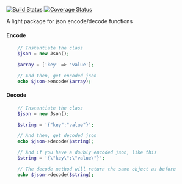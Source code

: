 [![Build Status](https://travis-ci.org/otaavioo/json.svg?branch=master)](https://travis-ci.org/otaavioo/json)
[![Coverage Status](https://coveralls.io/repos/github/otaavioo/json/badge.svg?branch=master)](https://coveralls.io/github/otaavioo/json?branch=master)

A light package for json encode/decode functions

#### Encode
```php
    // Instantiate the class
    $json = new Json();

    $array = ['key' => 'value'];

    // And then, get encoded json
    echo $json->encode($array);
```

#### Decode
```php
    // Instantiate the class
    $json = new Json();

    $string = '{"key":"value"}';

    // And then, get decoded json
    echo $json->decode($string);

    // And if you have a doubly encoded json, like this
    $string = '{\"key\":\"value\"}';

    // The decode method will return the same object as before
    echo $json->decode($string);
```

